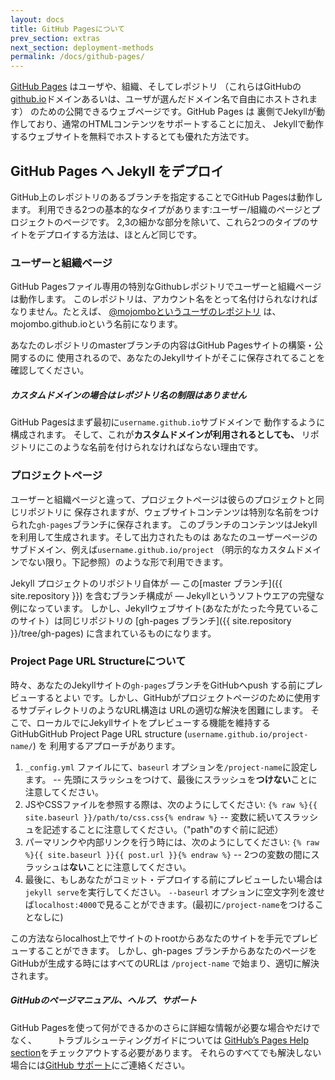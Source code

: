 ```yaml
---
layout: docs
title: GitHub Pagesについて
prev_section: extras
next_section: deployment-methods
permalink: /docs/github-pages/
---
```


<!--original
---
layout: docs
title: GitHub Pages
prev_section: extras
next_section: deployment-methods
permalink: /docs/github-pages/
---
-->

[GitHub Pages](http://pages.github.com) はユーザや、組織、そしてレポジトリ
（これらはGitHubの[github.io]()ドメインあるいは、ユーザが選んだドメイン名で自由にホストされます）
のための公開できるウェブページです。GitHub Pages は
裏側でJekyllが動作しており、通常のHTMLコンテンツをサポートすることに加え、
Jekyllで動作するウェブサイトを無料でホストするとても優れた方法です。

<!--original
[GitHub Pages](http://pages.github.com) are public web pages for users,
organizations, and repositories, that are freely hosted on GitHub's
[github.io]() domain or on a custom domain name of your choice. GitHub Pages are
powered by Jekyll behind the scenes, so in addition to supporting regular HTML
content, they窶决e also a great way to host your Jekyll-powered website for free.
-->

## GitHub Pages へ Jekyll をデプロイ

<!--original
## Deploying Jekyll to GitHub Pages
-->

GitHub上のレポジトリのあるブランチを指定することでGitHub Pagesは動作します。
利用できる2つの基本的なタイプがあります:ユーザー/組織のページとプロジェクトのページです。
2,3の細かな部分を除いて、これら2つのタイプのサイトをデプロイする方法は、ほとんど同じです。

<!--original
GitHub Pages work by looking at certain branches of repositories on GitHub.
There are two basic types available: user/organization pages and project pages.
The way to deploy these two types of sites are nearly identical, except for a
few minor details.
-->

### ユーザーと組織ページ

<!--original
### User and Organization Pages
-->

GitHub Pagesファイル専用の特別なGithubレポジトリでユーザーと組織ページは動作します。
このレポジトリは、アカウント名をとって名付けられなければなりません。たとえば、
[@mojomboというユーザのレポジトリ](https://github.com/mojombo/mojombo.github.io)
は、mojombo.github.ioという名前になります。

<!--original
User and organization pages live in a special GitHub repository dedicated to
only the GitHub Pages files. This repository must be named after the account
name. For example, [@mojombo’s user page
repository](https://github.com/mojombo/mojombo.github.io) has the name
`mojombo.github.io`.
-->

あなたのレポジトリのmasterブランチの内容はGitHub Pagesサイトの構築・公開するのに
使用されるので、あなたのJekyllサイトがそこに保存されてることを確認してください。

<!--original
Content from the `master` branch of your repository will be used to build and
publish the GitHub Pages site, so make sure your Jekyll site is stored there.
-->

<div class="note info">
  <h5>カスタムドメインの場合はレポジトリ名の制限はありません</h5>
  <p>
    GitHub Pagesはまず最初に<code>username.github.io</code>サブドメインで
    動作するように構成されます。
    そして、これが<strong>カスタムドメインが利用されるとしても、</strong>
    リポジトリにこのような名前を付けられなければならない理由です。
  </p>
</div>

<!--original
<div class="note info">
  <h5>Custom domains do not affect repository names</h5>
  <p>
    GitHub Pages are initially configured to live under the
    <code>username.github.io</code> subdomain, which is why repositories must
    be named this way <strong>even if a custom domain is being used</strong>.
  </p>
</div>
-->

### プロジェクトページ

<!--original
### Project Pages
-->

ユーザーと組織ページと違って、プロジェクトページは彼らのプロジェクトと同じリポジトリに
保存されますが、ウェブサイトコンテンツは特別な名前をつけられた`gh-pages`ブランチに保存されます。
このブランチのコンテンツはJekyllを利用して生成されます。そして出力されたものは
あなたのユーザーページのサブドメイン、例えば`username.github.io/project`
（明示的なカスタムドメインでない限り。下記参照）のような形で利用できます。

<!--original
Unlike user and organization Pages, Project Pages are kept in the same
repository as the project they are for, except that the website content is
stored in a specially named `gh-pages` branch. The content of this branch will
be rendered using Jekyll, and the output will become available under a subpath
of your user pages subdomain, such as `username.github.io/project` (unless a
custom domain is specified—see below).
-->

Jekyll プロジェクトのリポジトリ自体が — この[master ブランチ]({{ site.repository }}) 
を含むブランチ構成が — Jekyllというソフトウエアの完璧な例になっています。
しかし、Jekyllウェブサイト(あなたがたった今見ているこのサイト）は同じリポジトリの
[gh-pages ブランチ]({{ site.repository }}/tree/gh-pages) に含まれているものになります。

<!--original
The Jekyll project repository itself is a perfect example of this branch
structure—the [master branch]({{ site.repository }}) contains the
actual software project for Jekyll, however the Jekyll website (that you’re
looking at right now) is contained in the [gh-pages
branch]({{ site.repository }}/tree/gh-pages) of the same repository.
-->

### Project Page URL Structureについて

<!--original
### Project Page URL Structure
-->

時々、あなたのJekyllサイトの`gh-pages`ブランチをGitHubへpush する前にプレビューするとよい
です。しかし、GitHubがプロジェクトページのために使用するサブディレクトリのようなURL構造は
URLの適切な解決を困難にします。
そこで、ローカルでにJekyllサイトをプレビューする機能を維持する 
GitHubGitHub Project Page URL structure (`username.github.io/project-name/`) を
利用するアプローチがあります。

<!--original
Sometimes it's nice to preview your Jekyll site before you push your `gh-pages`
branch to GitHub. However, the subdirectory-like URL structure GitHub uses for
Project Pages complicates the proper resolution of URLs. Here is an approach to
utilizing the GitHub Project Page URL structure (`username.github.io/project-name/`)
whilst maintaining the ability to preview your Jekyll site locally.
-->

1. `_config.yml` ファイルにて、`baseurl` オプションを`/project-name`に設定します。 -- 先頭にスラッシュをつけて、最後にスラッシュを**つけない**ことに注意してください。
2. JSやCSSファイルを参照する際は、次のようにしてください:
   `{% raw %}{{ site.baseurl }}/path/to/css.css{% endraw %}` -- 変数に続いてスラッシュを記述することに注意してください。（"path"のすぐ前に記述）
3. パーマリンクや内部リンクを行う時には、次のようにしてください:
   `{% raw %}{{ site.baseurl }}{{ post.url }}{% endraw %}` -- 2つの変数の間にスラッシュは**ない**ことに注意してください。
4. 最後に、もしあなたがコミット・デプロイする前にプレビューしたい場合は`jekyll serve`を実行してください。
   `--baseurl` オプションに空文字列を渡せば`localhost:4000`で見ることができます。(最初に`/project-name`をつけることなしに)

<!--original
1. In `_config.yml`, set the `baseurl` option to `/project-name` -- note the
   leading slash and the **absence** of a trailing slash.
2. When referencing JS or CSS files, do it like this:
   `{% raw %}{{ site.baseurl }}/path/to/css.css{% endraw %}` -- note the slash
   immediately following the variable (just before "path").
3. When doing permalinks or internal links, do it like this:
   `{% raw %}{{ site.baseurl }}{{ post.url }}{% endraw %}` -- note that there
   is **no** slash between the two variables.
4. Finally, if you'd like to preview your site before committing/deploying using
   `jekyll serve`, be sure to pass an **empty string** to the `--baseurl` option,
   so that you can view everything at `localhost:4000` normally (without
   `/project-name` at the beginning): `jekyll serve --baseurl ''`
-->

この方法ならlocalhost上でサイトのトrootからあなたのサイトを手元でプレビューすることができます。
しかし、gh-pages ブランチからあなたのページをGitHubが生成する時にはすべてのURLは
 `/project-name` で始まり、適切に解決されます。

<!--original
This way you can preview your site locally from the site root on localhost,
but when GitHub generates your pages from the gh-pages branch all the URLs
will start with `/project-name` and resolve properly.
-->

<div class="note">
  <h5>GitHubのページマニュアル、ヘルプ、サポート</h5>
  <p>
    GitHub Pagesを使って何ができるかのさらに詳細な情報が必要な場合やだけでなく、
　　トラブルシューティングガイドについては <a 
    href="https://help.github.com/categories/20/articles">GitHub’s Pages Help
    section</a>をチェックアウトする必要があります。 それらのすべてでも解決しない場合には<a
    href="https://github.com/contact">GitHub サポート</a>にご連絡ください。
  </p>
</div>

<!--original
<div class="note">
  <h5>GitHub Pages Documentation, Help, and Support</h5>
  <p>
    For more information about what you can do with GitHub Pages, as well as for
    troubleshooting guides, you should check out <a
    href="https://help.github.com/categories/20/articles">GitHub’s Pages Help
    section</a>. If all else fails, you should contact <a
    href="https://github.com/contact">GitHub Support</a>.
  </p>
</div>
-->
